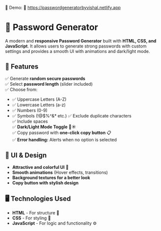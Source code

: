🔹 Demo: 🔗 https://passwordgeneratorbyvishal.netlify.app

# 🔐 Password Generator

A modern and **responsive Password Generator** built with **HTML, CSS, and JavaScript**. It allows users to generate strong passwords with custom settings and provides a smooth UI with animations and dark/light mode.

## 🚀 Features

✅ Generate **random secure passwords**  
✅ Select **password length** (slider included)  
✅ Choose from:
   - ✅ Uppercase Letters (A-Z)
   - ✅ Lowercase Letters (a-z)
   - ✅ Numbers (0-9)
   - ✅ Symbols (!@$%^&* etc.)
✅ Exclude duplicate characters  
✅ Include spaces  
✅ **Dark/Light Mode Toggle** 🌙☀️  
✅ Copy password with **one-click copy button** 📋  
✅ **Error handling:** Alerts when no option is selected  

## 🎨 UI & Design

- **Attractive and colorful UI** 🎨  
- **Smooth animations** (Hover effects, transitions)  
- **Background textures for a better look**  
- **Copy button with stylish design**  

## 🖥️ Technologies Used

- **HTML** - For structure 📄  
- **CSS** - For styling 🎨  
- **JavaScript** - For logic and functionality ⚙️  
